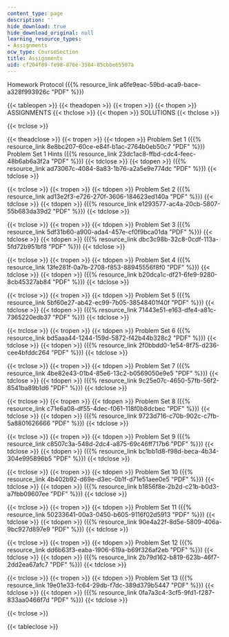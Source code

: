 ```yaml
---
content_type: page
description: ''
hide_download: true
hide_download_original: null
learning_resource_types:
- Assignments
ocw_type: CourseSection
title: Assignments
uid: cf204f89-fe98-d76e-3584-85cbbe65507a
---
```


Homework Protocol ({{% resource_link a6fe9eac-59bd-aca9-bace-a328f993926c "PDF" %}})

{{< tableopen >}}
{{< theadopen >}}
{{< tropen >}}
{{< thopen >}}
ASSIGNMENTS
{{< thclose >}}
{{< thopen >}}
SOLUTIONS
{{< thclose >}}

{{< trclose >}}

{{< theadclose >}}
{{< tropen >}}
{{< tdopen >}}
Problem Set 1 ({{% resource_link 8e8bc207-60ce-e84f-b1ac-2764b0eb50c7 "PDF" %}})  
Problem Set 1 Hints ({{% resource_link 23dc1ac8-ffbd-cdc4-feec-48b6ab6a3f2a "PDF" %}})
{{< tdclose >}}
{{< tdopen >}}
({{% resource_link ad73067c-4084-8a83-1b76-a2a5e9e774dc "PDF" %}})
{{< tdclose >}}

{{< trclose >}}
{{< tropen >}}
{{< tdopen >}}
Problem Set 2 ({{% resource_link ad13e2f3-e726-270f-3606-184623ed140a "PDF" %}})
{{< tdclose >}}
{{< tdopen >}}
({{% resource_link e1293577-ac4a-20cb-5807-55b683da39d2 "PDF" %}})
{{< tdclose >}}

{{< trclose >}}
{{< tropen >}}
{{< tdopen >}}
Problem Set 3 ({{% resource_link 5df31b60-a900-ada4-457e-cf0f9bca01da "PDF" %}})
{{< tdclose >}}
{{< tdopen >}}
({{% resource_link dbc3c98b-32c8-0cdf-113a-5fd72b951bf8 "PDF" %}})
{{< tdclose >}}

{{< trclose >}}
{{< tropen >}}
{{< tdopen >}}
Problem Set 4 ({{% resource_link 13fe281f-0a7b-2708-f853-88945556f8f0 "PDF" %}})
{{< tdclose >}}
{{< tdopen >}}
({{% resource_link b20dca1c-df21-6fe9-9280-8cb45327ab84 "PDF" %}})
{{< tdclose >}}

{{< trclose >}}
{{< tropen >}}
{{< tdopen >}}
Problem Set 5 ({{% resource_link 5bf60e27-ab42-ec99-7b05-38548401f40f "PDF" %}})
{{< tdclose >}}
{{< tdopen >}}
({{% resource_link 71443e51-e163-dfe4-a81c-7365220edb37 "PDF" %}})
{{< tdclose >}}

{{< trclose >}}
{{< tropen >}}
{{< tdopen >}}
Problem Set 6 ({{% resource_link bd5aaa44-1244-159d-5872-f42b44b328c2 "PDF" %}})
{{< tdclose >}}
{{< tdopen >}}
({{% resource_link 2f0bbdd0-1e54-8f75-d236-cee4bfddc264 "PDF" %}})
{{< tdclose >}}

{{< trclose >}}
{{< tropen >}}
{{< tdopen >}}
Problem Set 7 ({{% resource_link 4be82e43-01b4-85e6-13c2-b0569050e9e5 "PDF" %}})
{{< tdclose >}}
{{< tdopen >}}
({{% resource_link 9c25e07c-4650-57fb-56f2-8541ba89b1d6 "PDF" %}})
{{< tdclose >}}

{{< trclose >}}
{{< tropen >}}
{{< tdopen >}}
Problem Set 8 ({{% resource_link c71e6a08-df55-4dec-f061-118f0b8dcbec "PDF" %}})
{{< tdclose >}}
{{< tdopen >}}
({{% resource_link 9723d716-c70b-902c-c7fb-5a8801626666 "PDF" %}})
{{< tdclose >}}

{{< trclose >}}
{{< tropen >}}
{{< tdopen >}}
Problem Set 9 ({{% resource_link c8507c3a-548d-2dc4-a875-69c46ff717b6 "PDF" %}})
{{< tdclose >}}
{{< tdopen >}}
({{% resource_link bc1bb1d8-f98d-beca-4b34-304e995896b5 "PDF" %}})
{{< tdclose >}}

{{< trclose >}}
{{< tropen >}}
{{< tdopen >}}
Problem Set 10 ({{% resource_link 4b402b92-d69e-d3ec-0b1f-d71e51aee0e5 "PDF" %}})
{{< tdclose >}}
{{< tdopen >}}
({{% resource_link b1856f8e-2b2d-c21b-b0d3-a7fbb09607ee "PDF" %}})
{{< tdclose >}}

{{< trclose >}}
{{< tropen >}}
{{< tdopen >}}
Problem Set 11 ({{% resource_link 50233641-00a3-0450-b605-9116f02d5913 "PDF" %}})
{{< tdclose >}}
{{< tdopen >}}
({{% resource_link 90e4a22f-8d5e-5809-406a-9bc927d897e9 "PDF" %}})
{{< tdclose >}}

{{< trclose >}}
{{< tropen >}}
{{< tdopen >}}
Problem Set 12 ({{% resource_link dd6b63f3-eaba-1906-619a-b69f326af2eb "PDF" %}})
{{< tdclose >}}
{{< tdopen >}}
({{% resource_link 2b79d162-b819-623b-46f7-2dd2ea67afc7 "PDF" %}})
{{< tdclose >}}

{{< trclose >}}
{{< tropen >}}
{{< tdopen >}}
Problem Set 13 ({{% resource_link 19e01e33-fc64-29db-f7dc-389d379b5447 "PDF" %}})
{{< tdclose >}}
{{< tdopen >}}
({{% resource_link 0fa7a3c4-3cf5-9fd1-f287-833aa0466f7d "PDF" %}})
{{< tdclose >}}

{{< trclose >}}

{{< tableclose >}}